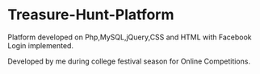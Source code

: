 Treasure-Hunt-Platform
======================

Platform developed on Php,MySQL,jQuery,CSS and HTML with Facebook Login implemented.

Developed by me during college festival season for Online Competitions.
